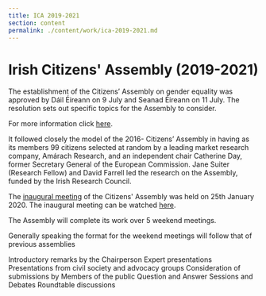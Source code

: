```yaml
---
title: ICA 2019-2021
section: content
permalink: ./content/work/ica-2019-2021.md
---
```

# Irish Citizens' Assembly (2019-2021)
The establishment of the Citizens’ Assembly on gender equality was approved by Dáil Éireann on 9 July and Seanad Éireann on 11 July. The resolution sets out specific topics for the Assembly to consider.

For more information click <a href="https://citizensassembly.ie/" target="_blank">here</a>.

It followed closely the model of the 2016- Citizens’ Assembly in having as its members 99 citizens selected at random by a leading market research company, Amárach Research, and an independent chair Catherine Day, former Secretary General of the European Commission. Jane Suiter (Research Fellow) and David Farrell led the research on the Assembly, funded by the Irish Research Council.

 The <a href="https://citizensassembly.ie/" target="_blank">inaugural meeting</a> of the Citizens' Assembly was held on 25th January 2020. The inaugural meeting can be watched <a href="https://www.youtube.com/watch?v=f3fmlFXv6d4&t=1469s" target="_blank">here</a>.

The Assembly will complete its work over 5 weekend meetings.

Generally speaking the format for the weekend meetings will follow that of previous assemblies

Introductory remarks by the Chairperson 
Expert presentations 
Presentations from civil society and advocacy groups
Consideration of submissions by Members of the public 
Question and Answer Sessions and Debates 
Roundtable discussions